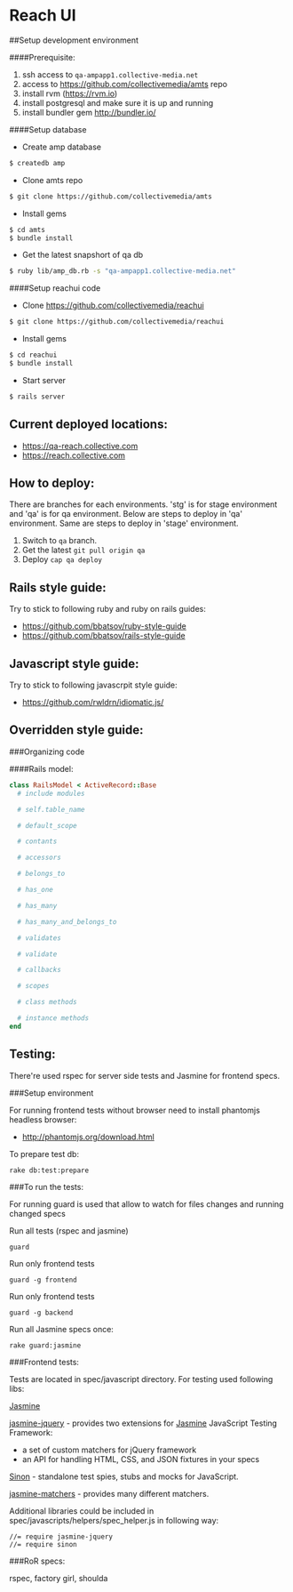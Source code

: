 Reach UI
========

##Setup development environment

####Prerequisite:
1. ssh access to ```qa-ampapp1.collective-media.net```
2. access to https://github.com/collectivemedia/amts repo
3. install rvm (https://rvm.io)
4. install postgresql and make sure it is up and running
5. install bundler gem http://bundler.io/


####Setup database

- Create amp database

```bash
$ createdb amp
```

- Clone amts repo

```bash
$ git clone https://github.com/collectivemedia/amts
```

- Install gems

```bash
$ cd amts
$ bundle install
```

- Get the latest snapshort of qa db

```bash
$ ruby lib/amp_db.rb -s "qa-ampapp1.collective-media.net"
```

####Setup reachui code

- Clone https://github.com/collectivemedia/reachui
```bash
$ git clone https://github.com/collectivemedia/reachui
```

- Install gems
```bash
$ cd reachui
$ bundle install
```

- Start server
```bash
$ rails server
```


Current deployed locations:
-
* https://qa-reach.collective.com
* https://reach.collective.com

How to deploy:
-

There are branches for each environments. 'stg' is for stage environment and 'qa' is for qa environment. Below are steps to deploy in 'qa' environment. Same are steps to deploy in 'stage' environment.

1. Switch to `qa` branch.
2. Get the latest `git pull origin qa`
3. Deploy `cap qa deploy`

Rails style guide:
-
Try to stick to following ruby and ruby on rails guides:

* https://github.com/bbatsov/ruby-style-guide
* https://github.com/bbatsov/rails-style-guide

Javascript style guide:
-
Try to stick to following javascrpit style guide:

* https://github.com/rwldrn/idiomatic.js/

Overridden style guide:
-

###Organizing code

####Rails model:
```ruby
class RailsModel < ActiveRecord::Base
  # include modules

  # self.table_name

  # default_scope

  # contants

  # accessors

  # belongs_to

  # has_one

  # has_many

  # has_many_and_belongs_to

  # validates

  # validate

  # callbacks

  # scopes

  # class methods

  # instance methods
end
```

Testing:
-

There're used rspec for server side tests and Jasmine for frontend specs.

###Setup environment

For running frontend tests without browser need to install phantomjs headless browser:

* http://phantomjs.org/download.html

To prepare test db:

    rake db:test:prepare

###To run the tests:

For running guard is used that allow to watch for files changes and running changed specs

Run all tests (rspec and jasmine)

    guard

Run only frontend tests

    guard -g frontend

Run only frontend tests

    guard -g backend

Run all Jasmine specs once:

    rake guard:jasmine

###Frontend tests:

Tests are located in spec/javascript directory.
For testing used following libs:

[Jasmine](http://pivotal.github.com/jasmine/)

[jasmine-jquery](https://github.com/velesin/jasmine-jquery) - provides two extensions for [Jasmine](http://pivotal.github.com/jasmine/) JavaScript Testing Framework:

- a set of custom matchers for jQuery framework
- an API for handling HTML, CSS, and JSON fixtures in your specs

[Sinon](http://sinonjs.org/) - standalone test spies, stubs and mocks for JavaScript.

[jasmine-matchers](https://github.com/JamieMason/Jasmine-Matchers) - provides many different matchers.

Additional libraries could be included in spec/javascripts/helpers/spec_helper.js in following way:

    //= require jasmine-jquery
    //= require sinon

###RoR specs:

rspec, factory girl, shoulda
